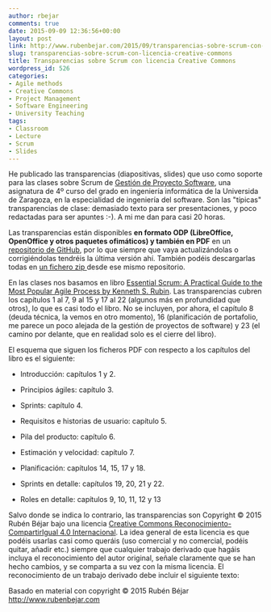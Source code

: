 ```yaml
---
author: rbejar
comments: true
date: 2015-09-09 12:36:56+00:00
layout: post
link: http://www.rubenbejar.com/2015/09/transparencias-sobre-scrum-con-licencia-creative-commons/
slug: transparencias-sobre-scrum-con-licencia-creative-commons
title: Transparencias sobre Scrum con licencia Creative Commons
wordpress_id: 526
categories:
- Agile methods
- Creative Commons
- Project Management
- Software Engineering
- University Teaching
tags:
- Classroom
- Lecture
- Scrum
- Slides
---
```


He publicado las transparencias (diapositivas, slides) que uso como soporte para las clases sobre Scrum de [Gestión de Proyecto Software](http://titulaciones.unizar.es/asignaturas/30248/), una asignatura de 4º curso del grado en ingeniería informática de la Universida de Zaragoza, en la especialidad de ingeniería del software. Son las "típicas" transparencias de clase: demasiado texto para ser presentaciones, y poco redactadas para ser apuntes :-). A mi me dan para casi 20 horas.

Las transparencias están disponibles **en formato ODP (LibreOffice, OpenOffice y otros paquetes ofimáticos) y también en PDF** en un [repositorio de GitHub](https://github.com/UNIZAR-30248-GeProSoft/scrum-slides), por lo que siempre que vaya actualizándolas o corrigiéndolas tendréis la última versión ahí. También podéis descargarlas todas en [un fichero zip ](https://github.com/UNIZAR-30248-GeProSoft/scrum-slides/archive/master.zip)desde ese mismo repositorio.

En las clases nos basamos en libro [Essential Scrum: A Practical Guide to the Most Popular Agile Process by Kenneth S. Rubin](http://www.essentialscrum.com/). Las transparencias cubren los capítulos 1 al 7, 9 al 15 y 17 al 22 (algunos más en profundidad que otros), lo que es casi todo el libro. No se incluyen, por ahora, el capítulo 8 (deuda técnica, la vemos en otro momento), 16 (planificación de portafolio, me parece un poco alejada de la gestión de proyectos de software) y 23 (el camino por delante, que en realidad solo es el cierre del libro).

El esquema que siguen los ficheros PDF con respecto a los capítulos del libro es el siguiente:



	
  * Introducción: capítulos 1 y 2.

	
  * Principios ágiles: capítulo 3.

	
  * Sprints: capítulo 4.

	
  * Requisitos e historias de usuario: capítulo 5.

	
  * Pila del producto: capítulo 6.

	
  * Estimación y velocidad: capítulo 7.

	
  * Planificación: capítulos 14, 15, 17 y 18.

	
  * Sprints en detalle: capítulos 19, 20, 21 y 22.

	
  * Roles en detalle: capítulos 9, 10, 11, 12 y 13


Salvo donde se indica lo contrario, las transparencias son Copyright © 2015 Rubén Béjar bajo una licencia [Creative Commons Reconocimiento-CompartirIgual 4.0 Internacional](https://creativecommons.org/licenses/by-sa/4.0/deed.es_ES). La idea general de esta licencia es que podéis usarlas casi como queráis (uso comercial y no comercial, podéis quitar, añadir etc.) siempre que cualquier trabajo derivado que hagáis incluya el reconocimiento del autor original, señale claramente que se han hecho cambios, y se comparta a su vez con la misma licencia. El reconocimiento de un trabajo derivado debe incluir el siguiente texto:

Basado en material con copyright © 2015 Rubén Béjar <http://www.rubenbejar.com>
